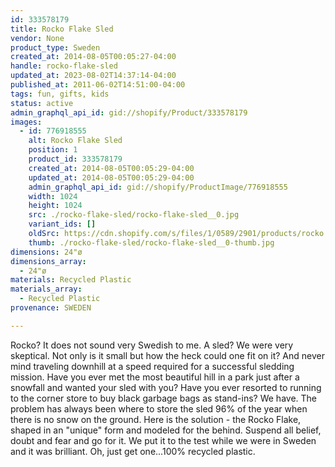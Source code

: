 ```yaml
---
id: 333578179
title: Rocko Flake Sled
vendor: None
product_type: Sweden
created_at: 2014-08-05T00:05:27-04:00
handle: rocko-flake-sled
updated_at: 2023-08-02T14:37:14-04:00
published_at: 2011-06-02T14:51:00-04:00
tags: fun, gifts, kids
status: active
admin_graphql_api_id: gid://shopify/Product/333578179
images:
  - id: 776918555
    alt: Rocko Flake Sled
    position: 1
    product_id: 333578179
    created_at: 2014-08-05T00:05:29-04:00
    updated_at: 2014-08-05T00:05:29-04:00
    admin_graphql_api_id: gid://shopify/ProductImage/776918555
    width: 1024
    height: 1024
    src: ./rocko-flake-sled/rocko-flake-sled__0.jpg
    variant_ids: []
    oldSrc: https://cdn.shopify.com/s/files/1/0589/2901/products/rocko.jpeg?v=1407211529
    thumb: ./rocko-flake-sled/rocko-flake-sled__0-thumb.jpg
dimensions: 24"ø
dimensions_array:
  - 24"ø
materials: Recycled Plastic
materials_array:
  - Recycled Plastic
provenance: SWEDEN

---
```


Rocko? It does not sound very Swedish to me. A sled? We were very skeptical. Not only is it small but how the heck could one fit on it? And never mind traveling downhill at a speed required for a successful sledding mission. Have you ever met the most beautiful hill in a park just after a snowfall and wanted your sled with you? Have you ever resorted to running to the corner store to buy black garbage bags as stand-ins? We have. The problem has always been where to store the sled 96% of the year when there is no snow on the ground. Here is the solution - the Rocko Flake, shaped in an "unique" form and modeled for the behind. Suspend all belief, doubt and fear and go for it. We put it to the test while we were in Sweden and it was brilliant. Oh, just get one...100% recycled plastic.